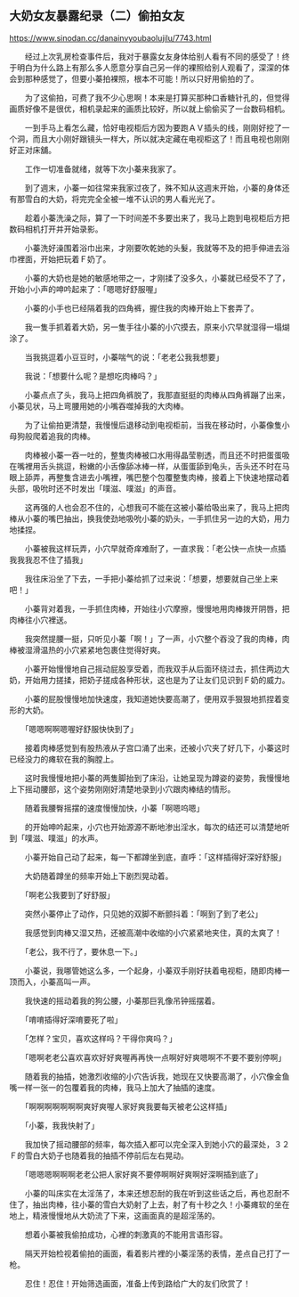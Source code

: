 ## 大奶女友暴露纪录（二）偷拍女友

https://www.sinodan.cc/danainvyoubaolujilu/7743.html

　　经过上次乳房检查事件后，我对于暴露女友身体给别人看有不同的感受了！终于明白为什么路上有那么多人愿意分享自己另一伴的裸照给别人观看了，深深的体会到那种感觉了，但要小蓁拍裸照，根本不可能！所以只好用偷拍的了。

　　为了这偷拍，可费了我不少心思啊！本来是打算买那种口香糖针孔的，但觉得画质好像不是很优，相机录起来的画质比较好，所以就上偷偷买了一台数码相机。

　　一到手马上看怎么藏，恰好电视柜后方因为要跑ＡＶ插头的线，刚刚好挖了一个洞，而且大小刚好跟镜头一样大，所以就决定藏在电视柜这了！而且电视也刚刚好正对床舖。

　　工作一切准备就绪，就等下次小蓁来我家了。

　　到了週末，小蓁一如往常来我家过夜了，殊不知从这週末开始，小蓁的身体还有那雪白的大奶，将完完全全被一堆不认识的男人看光光了。

　　趁着小蓁洗澡之际，算了一下时间差不多要出来了，我马上跑到电视柜后方把数码相机打开并开始录影。

　　小蓁洗好澡围着浴巾出来，才刚要吹乾她的头髮，我就等不及的把手伸进去浴巾裡面，开始把玩着Ｆ奶了。

　　小蓁的大奶也是她的敏感地带之一，才刚揉了没多久，小蓁就已经受不了了，开始小小声的呻吟起来了：「嗯嗯好舒服喔」

　　小蓁的小手也已经隔着我的四角裤，握住我的肉棒开始上下套弄了。

　　我一隻手抓着着大奶，另一隻手往小蓁的小穴摸去，原来小穴早就湿得一塌煳涂了。

　　当我挑逗着小豆豆时，小蓁喘气的说：「老老公我我想要」

　　我说：「想要什么呢？是想吃肉棒吗？」

　　小蓁点点了头，我马上把四角裤脱了，我那直挺挺的肉棒从四角裤蹦了出来，小蓁见状，马上弯腰用她的小嘴吞噬掉我的大肉棒。

　　为了让偷拍更清楚，我慢慢后退移动到电视柜前，当我在移动时，小蓁像隻小母狗般爬着追我的肉棒。

　　肉棒被小蓁一吞一吐的，整隻肉棒被口水用得晶莹剔透，而且还不时把蛋蛋吸在嘴裡用舌头挑逗，粉嫩的小舌像舔冰棒一样，从蛋蛋舔到龟头，舌头还不时在马眼上舔弄，再整隻含进去小嘴裡，嘴巴整个包覆整隻肉棒，接着上下快速地摆动着头部，吸吮时还不时发出「噗滋、噗滋」的声音。

　　这再强的人也会忍不住的，心想我可不能在这被小蓁给吸出来了，我马上把肉棒从小蓁的嘴巴抽出，换我使劲地吸吮小蓁的奶头，一手抓住另一边的大奶，用力地揉捏。

　　小蓁被我这样玩弄，小穴早就奇痒难耐了，一直求我：「老公快一点快一点插我我我忍不住了插我」

　　我往床沿坐了下去，一手把小蓁给抓了过来说：「想要，想要就自己坐上来吧！」

　　小蓁背对着我，一手抓住肉棒，开始往小穴摩擦，慢慢地用肉棒拨开阴唇，把肉棒往小穴裡送。

　　我突然提腰一挺，只听见小蓁「啊！」了一声，小穴整个吞没了我的肉棒，肉棒被湿滑温热的小穴紧紧地包裹住觉得好爽。

　　小蓁开始慢慢地自己摇动屁股享受着，而我双手从后面环绕过去，抓住两边大奶，开始用力搓揉，把奶子搓成各种形状，这也是为了让友们见识到Ｆ奶的威力。

　　小蓁的屁股慢慢地加快速度，我知道她快要高潮了，便用双手狠狠地抓捏着变形的大奶。

　　「嗯嗯啊啊嗯喔好舒服快快到了」

　　接着肉棒感觉到有股热液从子宫口涌了出来，还被小穴夹了好几下，小蓁这时已经没力的瘫软在我的胸膛上。

　　这时我慢慢地把小蓁的两隻脚抬到了床沿，让她呈现为蹲姿的姿势，我慢慢地上下摇动腰部，这个姿势刚刚好清楚地录到小穴跟肉棒结的情形。

　　随着我腰臀摇摆的速度慢慢加快，小蓁「啊嗯呜嗯」

　　的开始呻吟起来，小穴也开始源源不断地渗出淫水，每次的结还可以清楚地听到「噗滋、噗滋」的水声。

　　小蓁开始自己动了起来，每一下都蹲坐到底，直呼：「这样插得好深好舒服」

　　大奶随着蹲坐的频率开始上下剧烈晃动着。

　　「啊老公我要到了好舒服」

　　突然小蓁停止了动作，只见她的双脚不断颤抖着：「啊到了到了老公」

　　我感觉到肉棒又湿又热，还被高潮中收缩的小穴紧紧地夹住，真的太爽了！

　　「老公，我不行了，要休息一下。」

　　小蓁说，我哪管她这么多，一个起身，小蓁双手刚好扶着电视柜，随即肉棒一顶而入，小蓁高叫一声。

　　我快速的摇动着我的狗公腰，小蓁那巨乳像吊钟摇摆着。

　　「唷唷插得好深唷要死了啦」

　　「怎样？宝贝，喜欢这样吗？干得你爽吗？」

　　「嗯啊老老公喜欢喜欢好好爽喔再再快一点啊好好爽嗯啊不不要不要别停啊」

　　随着我的抽插，她激烈收缩的小穴告诉我，她现在又快要高潮了，小穴像金鱼嘴一样一张一的包覆着我的肉棒，我马上加大了抽插的速度。

　　「啊啊啊啊啊啊啊爽好爽喔人家好爽我要每天被老公这样插」

　　「小蓁，我我快射了」

　　我加快了摇动腰部的频率，每次插入都可以完全深入到她小穴的最深处，３２Ｆ的雪白大奶子也随着我的抽插不停前后左右晃动。

　　「嗯嗯嗯啊啊啊老老公把人家好爽不要停啊啊好爽啊好深啊插到底了」

　　小蓁的叫床实在太淫荡了，本来还想忍耐的我在听到这些话之后，再也忍耐不住了，抽出肉棒，往小蓁的雪白大奶射了上去，射了有十秒之久！小蓁瘫软的坐在地上，精液慢慢地从大奶流了下来，这画面真的是超淫荡的。

　　想着小蓁被我偷拍成功，心裡的刺激真的不能用言语形容。

　　隔天开始检视着偷拍的画面，看着影片裡的小蓁淫荡的表情，差点自己打了一枪。

　　忍住！忍住！开始筛选画面，准备上传到路给广大的友们欣赏了！